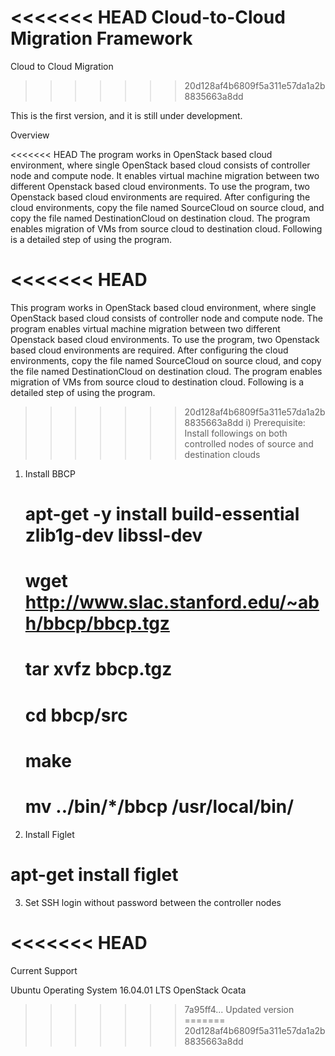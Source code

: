 <<<<<<< HEAD
Cloud-to-Cloud Migration Framework
=======
Cloud to Cloud Migration 
>>>>>>> 20d128af4b6809f5a311e57da1a2b8835663a8dd

This is the first version, and it is still under development. 

Overview

<<<<<<< HEAD
The program works in OpenStack based cloud environment, where single OpenStack based cloud consists of controller node and compute node. It enables virtual machine migration between two different Openstack based cloud environments. To use the program, two Openstack based cloud environments are required. After configuring the cloud environments, copy the file named SourceCloud on source cloud, and copy the file named DestinationCloud on destination cloud. The program enables migration of VMs from source cloud to destination cloud. Following is a detailed step of using the program.

<<<<<<< HEAD
=======
This program works in OpenStack based cloud environment, where single OpenStack based cloud consists of controller node and compute node. The program enables virtual machine migration between two different Openstack based cloud environments. To use the program, two Openstack based cloud environments are required. After configuring the cloud environments, copy the file named SourceCloud on source cloud, and copy the file named DestinationCloud on destination cloud.  The program enables migration of VMs from source cloud to destination cloud. Following is a detailed step of using the program.

>>>>>>> 20d128af4b6809f5a311e57da1a2b8835663a8dd
i) Prerequisite:
   Install followings on both controlled nodes of source and destination clouds 
   1. Install BBCP
      # apt-get -y install build-essential zlib1g-dev libssl-dev
      # wget http://www.slac.stanford.edu/~abh/bbcp/bbcp.tgz
      # tar xvfz bbcp.tgz
      # cd bbcp/src
      # make
      # mv ../bin/*/bbcp /usr/local/bin/
   2. Install Figlet
   # apt-get install figlet
     
  3. Set SSH login without password between the controller nodes
  #
       
      
<<<<<<< HEAD
=======
Current Support

Ubuntu Operating System 16.04.01 LTS
OpenStack Ocata
>>>>>>> 7a95ff4... Updated version
=======
>>>>>>> 20d128af4b6809f5a311e57da1a2b8835663a8dd
